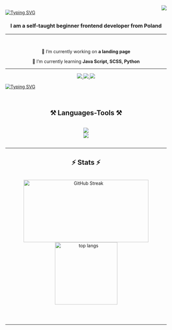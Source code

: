 <img align="right" src="https://hits.seeyoufarm.com/api/count/incr/badge.svg?url=https%3A%2F%2Fgithub.com%2Fcode-mike-code&count_bg=%23F5DF4D&title_bg=%23939597&icon=&icon_color=%23939597&title=visitors&edge_flat=false" />

[![Typing SVG](https://readme-typing-svg.demolab.com?font=Rubik+Doodle+Shadow&size=40&pause=1000&color=939597&background=F5DF4D&center=true&vCenter=true&random=false&width=1100&height=120&lines=Hello%2C+im+Mike+;Junior+Frontend+Developer+)](https://git.io/typing-svg)


<h3 align="center">I am a self-taught beginner frontend developer from Poland</h3>
<hr/>
<br/>

<div align="center">
 
 🔭 I’m currently working on **a landing page**
 
 🌱 I’m currently learning **Java Script, SCSS, Python**

 </div>
<hr/>

 <div align="center"> 
  <a href="mailto:m.majewski.dm@gmail.com">
    <img src="https://img.shields.io/badge/Gmail-333333?style=for-the-badge&logo=gmail&logoColor=red" />
  </a>
  <a href="www.linkedin.com/in/michał-code-mike">
    <img src="https://img.shields.io/badge/LinkedIn-0077B5?style=for-the-badge&logo=linkedin&logoColor=white" />
  </a>
  <a href="https://github.com/code-mike-code" >
     <img src="https://img.shields.io/badge/Portfolio-FF5722?style=for-the-badge&logo=todoist&logoColor=white" /> 
  </a>
</div>

[![Typing SVG](https://readme-typing-svg.demolab.com?font=Montserrat&size=20&duration=500&pause=500&color=ffffff&background=939597&center=true&multiline=true&repeat=false&random=false&width=1100&height=240&lines=Hi%2C+I%E2%80%99m+Micha%C5%82%2C+you+can+call+me+Mike;I+am+a+self-taught+frontend+developer+at+beginner+%2F+junior+level.;+Looking+for+my+first+job+%2F+internship%2C+as+I+want+to+develop+my+skills+in+this+direction.;Full-time%2C+part-time%2C+task-+based.+Experienced+in+teamwork%2C+organized%2C+quickly+adapting+to+new+environment.;Love+solving+problems+and+creating+cool+stuff+in+the+process.;Strong+soft+and+social+skills%2C+open-minded.;-+interested+in+new+technologies%2C+kitesurfing%2C+self-development%2C+freediving%2C+home-cook%2C;+-+looking+to+collaborate+on+Open+Source+projects+to+bring+my+skills+to+the+next+level%2C)](https://git.io/typing-svg)

<br/>

<h2 align="center">⚒️ Languages-Tools ⚒️</h2>
<br/>
<div align="center">
    <img src="https://skillicons.dev/icons?i=html,css,scss,bootstrap,vscode,github,figma,tailwind,git" /><br/>
    <img src="https://skillicons.dev/icons?i=python,javascript,mysql" />
 <br>
</div>

<br/>


<hr/>

<h2 align="center">⚡ Stats ⚡</h2>
<br>
<div align=center>
  <a href="https://git.io/streak-stats"><img width=390, height=195 src="https://github-readme-streak-stats.herokuapp.com?user=code-mike-code&theme=yellowdark&hide_border=true&border_radius=8&date_format=j%2Fn%5B%2FY%5D&mode=weekly&ring=F5DF4D&stroke=F5DF4D&background=000000&border=F5DF4D&fire=F54100&currStreakNum=F5DF4D&sideNums=F5DF4D&currStreakLabel=F5DF4D&sideLabels=F5DF4D&dates=F5DF4D&excludeDaysLabel=F5DF4D" alt="GitHub Streak" /></a>
 

 <img height=195 src="https://github-readme-stats.vercel.app/api/top-langs/?username=code-mike-code&layout=compact&card_width=390&custom_title=My_Languages&theme=react&border_radius=8&size_weight=0.5&count_weight=0.5&exclude_repo=github-readme-stats" alt="top langs" />
  <br/>
</div>

<br/><br/>

<hr/>

<br/>

